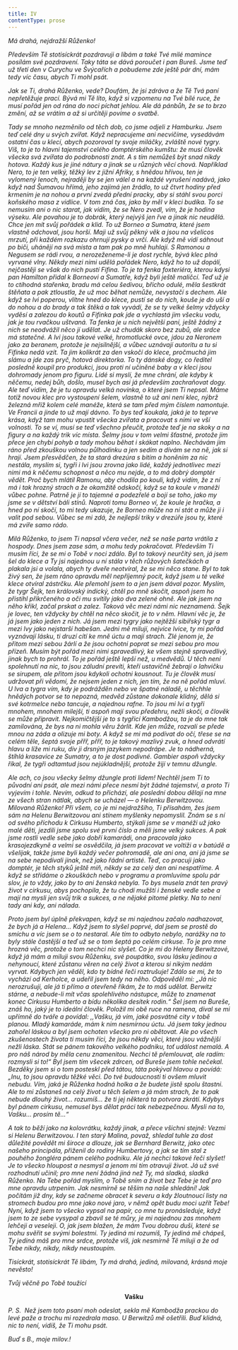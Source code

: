 ```yaml
---
title: IV
contentType: prose
---
```


_Má drahá, nejdražší Růženko!_

_Především Tě stotisíckrát pozdravuji a líbám a také Tvé milé mamince posílám své pozdravení. Taky táta se dává poroučet i pan Bureš. Jsme teď už třetí den v Curychu ve Švýcařích a pobudeme zde ještě pár dní, mám tedy víc času, abych Ti mohl psát._

_Jak se Ti, drahá Růženko, vede? Doufám, že jsi zdráva a že Tě Tvá paní nepřetěžuje prací. Bývá mi Tě líto, když si vzpomenu na Tvé bílé ruce, že musí pořád jen od rána do noci píchat jehlou. Ale dá pánbůh, že se to brzo změní, až se vrátím a až si určitěji povíme o svatbě._

_Tady se mnoho nezměnilo od těch dob, co jsme odjeli z Hamburku. Jsem teď celé dny u svých zvířat. Když nepracujeme ani necvičíme, vysedávám ostatní čas u klecí, abych pozoroval ty svoje miláčky, zvláště nové tygry. Víš, to je to hlavni tajemství celého domptérského kumštu: že musí člověk všecka svá zvířata do podrobnosti znát. A s tím nemůžeš být snad nikdy hotova. Každý kus je jiné nátury a jinak se u různých věcí chová. Například Nero, to je ten velký, těžký lev z jižní Afriky, s hnědou hřívou, ten je vylomený lenoch, nejraději by se jen válel a na každé vyrušení nadává, jako když nad Šumavou hřímá, jeho zajímá jen žrádlo, to už čtvrt hodiny před krmením je na nohou a první zvedá přední pracky, aby si stáhl svou porci koňského masa z vidlice. V tom zná čas, jako by měl v kleci budíka. To se nemusím ani o nic starat, jak vidím, že se Nero zvedl, vím, že je hodina výseku. Ale povahou je to dobrák, který nejvýš jen řve a jinak nic neudělá. Chce jen mít svůj pořádek a klid. To už Borneo a Sumatra, které jsem vlastně odchoval, jsou horší. Maji už svůj pěkný věk a jsou na všelicos mrzutí, při každém rozkazu ohrnují pysky a vrčí. Ale když mě vidí sáhnout po biči, uhánějí na svá místa a tam pak po mně huhlají. S Ramonou a Negusem se rádi rvou, a nerozeženeme-li je dost rychle, bývá klec plná vyrvané vlny. Někdy mezi nimi udělá pořádek Nero, když ho to už dopálí, nejčastěji se však do nich pustí Fifina. To je ta fenka foxteriéra, kterou kdysi pan Hamilton přidal k Borneovi a Sumatře, když byli ještě maličcí. Teď už je to ctihodná stařenka, bradu má celou šedivou, břicho odulé, měla šestkrát štěňata a pak ztloustla, že už moc běhat nemůže, nevystačí s dechem. Ale když se lvi poperou, vlítne hned do klece, pustí se do nich, kouše je do uší a do nohou a do brady a tak štěká a tak vyvádí, že se ty velké šelmy vždycky vyděsí a zalezou do koutů a Fifinka pak jde a vychlastá jim všecku vodu, jak je tou rvačkou uštvaná. Ta fenka je u nich největší paní, ještě žádný z nich se neodvážil něco jí udělat. Je už chudák skoro bez zubů, ale srdce má statečné. A lvi jsou takové velké, hromotlucké ovce, jdou za Neronem jako za beranem, protože je nejsilnější, a vůbec uznávají autoritu a tu si Fifinka nedá vzít. Ta jim kolikrát za den vskočí do klece, pročmuchá jim slámu a jde zas pryč, hotová direktorka. To ty dánské dogy, co ředitel posledně koupil pro produkci, jsou proti ní učiněné baby a v kleci jsou dohromady jenom pro figuru. Lidé si myslí, že mne chrání, ale kdyby k něčemu, nedej bůh, došlo, musel bych asi já především zachraňovat dogy. Ale teď vidím, že je tu opravdu velká novinka, o které jsem Ti nepsal. Máme totiž novou klec pro vystoupení šelem, vlastně to už ani není klec, nýbrž železná mříž kolem celé manéže, která se tam před mým číslem namontuje. Ve Francii a jinde to už mají dávno. To bys teď koukala, jaká je to teprve krása, když tam mohu vpustit všecka zvířata a pracovat s nimi ve vší volnosti. To se ví, musí se teď všechno přeučit, protože teď je na skoky a na figury a na každý trik víc místa. Šelmy jsou v tom velmi šťastné, protože jim přece jen chybí pohyb a tady mohou běhat i skákat naplno. Nechávám jim ráno před zkouškou volnou půlhodinku a jen sedím a dívám se na ně, jak si hrají. Jsem přesvědčen, že ta stará drezúra s bitím a honěním za nic nestála, myslím si, tygři i lvi jsou zrovna jako lidé, každý jednotlivec mezi nimi má k něčemu schopnost a něco mu nejde, a to má dobrý domptér vědět. Proč bych mlátil Ramonu, aby chodila po kouli, když vidím, že z ní má i tak hrozný strach a že okamžitě odskočí, když se ta koule v manéži vůbec pohne. Patrně je jí to tajemné a podezřelé a bojí se toho, jako my jsme se v dětství báli stínů. Naproti tomu Borneo ví, že koule je hračka, a hned po ní skočí, to mi tedy ukazuje, že Borneo může na ní stát a může ji i valit pod sebou. Vůbec se mi zdá, že nejlepší triky v drezúře jsou ty, které má zvíře samo rádo._

_Milá Růženko, to jsem Ti napsal včera večer, než se naše parta vrátila z hospody. Dnes jsem zase sám, a mohu tedy pokračovat. Především Ti musím říci, že se mi o Tobě v noci zdálo. Byl to takový neurčitý sen, já jsem šel do klece a Ty jsi najednou u ní stála v těch růžových šatečkách a plakala jsi a volala, abych ty dveře neotvíral, že se mi něco stane. Byl to tak živý sen, že jsem ráno opravdu měl nepříjemný pocit, když jsem u té velké klece otvíral zástrčku. Ale přemohl jsem to a jen jsem dával pozor. Myslím, že tygr Šejk, ten královský indický, chtěl po mně skočit, aspoň jsem ho přistihl přikrčeného a oči mu svítily jako dva zelené ohně. Ale jak jsem na něho křikl, začal prskat a zalez. Taková věc mezi námi nic neznamená. Šejk je lovec, ten vždycky by chtěl na něco skočit, je to v něm. Hlavní věc je, že já jsem jako jeden z nich. Já jsem mezi tygry jako nejtěžší sibiřský tygr a mezi lvy jako nejstarší habešan. Jedni mě milují, nejvíce lvice, ty mi pořád vyznávají lásku, ti druzí cítí ke mně úctu a mají strach. Zlé jenom je, že přitom mezi sebou žárlí a že jsou ochotni poprat se mezi sebou pro mou přízeň. Musím být pořád mezi nimi spravedlivý, ke všem stejně spravedlivý, jinak bych to prohrál. To je pořád ještě lepší než, u medvědů. U těch není spolehnutí na nic, to jsou záludní prevíti, kteří ustavičně žebrají o lahvičku se sirupem, ale přitom jsou kdykoli ochotni kousnout. Tu je člověk musí udržovat při vědomí, že nejsem jeden z nich, jen tím, že na ně pořád mluví. U lva a tygra vím, kdy je podrážděn nebo ve špatné náladě, u těchhle hnědých potvor se to nepozná, medvěd zůstane dokonale klidný, dělá si své kotrmelce nebo tancuje, a najednou rafne. To jsou mi lvi a tygři mnohem, mnohem milejší, ti aspoň mají svou předehru, nežli skočí, a člověk se může připravit. Nejkomičtější je to s tygřicí Kambodžou, ta je do mne tak zamilována, že bys na ni mohla věru žárlit. Kde jen může, rozvalí se přede mnou na záda a olizuje mi boty. A když se mi má podívat do očí, třese se na celém těle, šeptá svoje přřř, přřř, to je takový mazlivý zvuk, a hned odvrátí hlavu a líže mi ruku, div ji drsným jazykem nepodrápe. Je to nádherná, štíhlá krasavice ze Sumatry, a to je dost podivné. Gambier aspoň vždycky říkal, že tygři odtamtud jsou nejúkladnější, protože žijí v temnu džungle._

_Ale ach, co jsou všecky šelmy džungle proti lidem! Nechtěl jsem Ti to původní ani psát, ale mezi námi přece nesmí být žádné tajemství, a proto Ti vyjevím i tohle. Nevím, odkud to přichází, ale poslední dobou dělají na mne ze všech stran nátlak, abych se ucházel — o Helenku Berwitzovou. Milovaná Růženko! Při všem, co je mi nejdražšího, Ti přísahám, žes jsem sám na Helenu Berwitzovou ani stínem myšlenky nepomyslil. Znám se s ní od svého příchodu k Cirkusu Humberto, stýkali jsme se v manéži už jako malé děti, jezdili jsme spolu své první číslo a měli jsme velký sukces. A pak jsme rostli vedle sebe jako dobří kamarádi, ona pracovala jako krasojezdkyně a velmi se osvědčila, já jsem pracovat ve voltiži a v batúdě a všelijak, takže jsme byli každý večer pohromadě, ale ani ona, ani já jsme se na sebe nepodívali jinak, než jako řádní artisté. Teď, co pracuji jako domptér, je těch styků ještě míň, někdy se za celý den ani nespatříme. A když se střídáme o zkouškách nebo v programu a promluvíme spolu pár slov, je to vždy, jako by to ani ženská nebyla. To bys musela znát ten pravý život v cirkusu, abys pochopila, že tu chodí mužští i ženské vedle sebe a mají na mysli jen svůj trik a sukces, a ne nějaké pitomé pletky. Na to není tady ani kdy, ani nálada._

_Proto jsem byl úplně překvapen, když se mi najednou začalo nadhazovat, že bych já a Helena… Když jsem to slyšel poprvé, dal jsem se prostě do smíchu a víc jsem se o to nestaral. Ale tím to odbyto nebylo, narážky na to byly stále častější a teď už se o tom šeptá po celém cirkuse. To je pro mne hrozná věc, protože o tom nechci nic slyšet. Co je mi do Heleny Berwitzové, když já mám a miluji svou Růženku, své poupátko, svou lásku jedinou a nehynoucí, které zůstanu věren na celý život a kterou si nikým nedám vyrvat. Kdybych jen věděl, kdo ty bídné řeči roztrušuje! Zdálo se mi, že to vychází od Kerholce, a udeřil jsem tedy na něho. Odpověděl mi: „Já nic nerozrušuji, ale já ti přímo a otevřeně říkám, že to máš udělat. Berwitz stárne, a nebude-li mít včas spolehlivého nástupce, může to znamenat konec Cirkusu Humberto a bídu několika desítek rodin.“ Šel jsem na Bureše, znáš ho, jaký je to ideální člověk. Položil mi obě ruce na ramena, díval se mi upřímně do tváře a povídal: ,,Vašku, já vím, jaké posvátné city v tobě planou. Mladý kamaráde, mám k nim nesmírnou úctu. Já jsem taky jednou zahořel láskou a byl jsem ochoten všecko pro ni obětovat. Ale po všech zkušenostech života ti musím říci, že jsou někdy věci, které jsou vážnější nežli láska. Stát se pánem takového velkého podniku, toť událost nemalá. A pro náš národ by měla cenu znamenitou. Nechci tě přemlouvat, ale radím: rozmysli si to!“ Byl jsem tím všecek zdrcen, od Bureše jsem tohle nečekal. Bezděky jsem si o tom posteskl před tátou, táta pokýval hlavou a povídá: „Inu, to jsou opravdu těžké věci. Do tvé budoucnosti ti ovšem mluvit nebudu. Vím, jaká je Růženka hodná holka a že budete jistě spolu štastni. Ale to mi zůstaneš na celý život u těch šelem a já mám strach, že to pak nebude dlouhý život… rozumíš… že ti jej některá ta potvora zkrátí. Kdybys byl pánem cirkusu, nemusel bys dělat práci tak nebezpečnou. Mysli na to, Vašku… prosím tě…“_

_A tak to běží jako na kolovrátku, každý jinak, a přece všichni stejně: Vezmi si Helenu Berwitzovou. I ten starý Malina, považ, shledal tuhle za dost důležité povědět mi široce a dlouze, jak se Bernhard Berwitz, jako otec našeho principála, přiženil do rodiny Humbertovy, a jak se tím stal z pouhého žongléra pánem celého podniku. Ale já nechci takové řeči slyšet! Je to všecko hloupost a nesmysl a jenom mi tím otravuji život. Já už své rozhodnutí učinil; pro mne není žádná jiná než Ty, má sladká, sladká Růženko. Na Tebe pořád myslím, o Tobě sním a život bez Tebe je teď pro mne opravdu utrpením. Jak nesmírně se těším na naše shledání! Jak počítám již dny, kdy se začneme obracet k severu a kdy žloutnoucí listy na stromech budou pro mne jako nové jaro, v němž opět budu moci uzřít Tebe! Nyní, když jsem to všecko vypsal na papír, co mne tu pronásleduje, když jsem to ze sebe vysypal a zbavil se té můry, je mi najednou zas mnohem lehčeji a veseleji. O, jak jsem blažen, že mám Tvou dobrou duši, které se mohu svěřit se svými bolestmi. Ty jediná mi rozumíš, Ty jediná mě chápeš, Ty jediná máš pro mne srdce, protože víš, jak nesmírně Tě miluji a že od Tebe nikdy, nikdy, nikdy neustoupím._

_Tisíckrát, stotisíckrát Tě líbám, Ty má drahá, jediná, milovaná, krásná moje nevěsto!_

_Tvůj věčně po Tobě toužící_

                                                                   __Vašku__

_P. S.  Než jsem toto psaní moh odeslat, sekla mě Kambodža prackou do levé paže a trochu mi rozedrala maso. U Berwitzů mě ošetřili. Buď klidná, nic to není, vidíš, že Ti mohu psát._

_Buď s B., moje milov.!_
